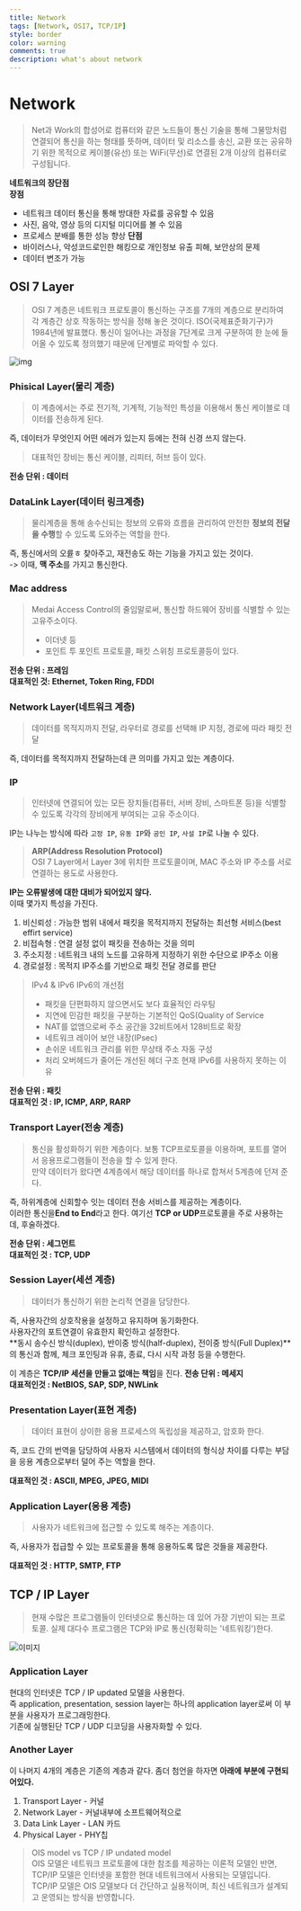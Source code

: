 ```yaml
---
title: Network 
tags: [Network, OSI7, TCP/IP]
style: border
color: warning
comments: true
description: what's about network
---
```

# Network
>Net과 Work의 합성어로 컴퓨터와 같은 노드들이 통신 기술을 통해 그물망처럼 연결되어 통신을 하는 형태를 뜻하며, 데이터 및 리소스를 송신, 교환 또는 공유하기 위한 목적으로 케이블(유선) 또는 WiFi(무선)로 연결된 2개 이상의 컴퓨터로 구성됩니다.

**네트워크의 장단점**  
**장점**  
-   네트워크 데이터 통신을 통해 방대한 자료를 공유할 수 있음
-   사진, 음악, 영상 등의 디지털 미디어를 볼 수 있음
-   프로세스 분배를 통한 성능 향상
**단점**  
-   바이러스나, 악성코드로인한 해킹으로 개인정보 유출 피해, 보안상의 문제
-   데이터 변조가 가능

## OSI 7 Layer
>OSI 7 계층은 네트워크 프로토콜이 통신하는 구조를 7개의 계층으로 분리하여 각 계층간 상호 작동하는 방식을 정해 놓은 것이다. ISO(국제표준화기구)가 1984년에 발표했다. 통신이 일어나는 과정을 7단계로 크게 구분하여 한 눈에 들어올 수 있도록 정의했기 때문에 단계별로 파악할 수 있다.

![img](https://images.velog.io/images/nellholic108/post/c9a7aba0-5b6b-46b4-ac57-7e7c6d0de788/%E1%84%8C%E1%85%A6%E1%84%86%E1%85%A9%E1%86%A8%E1%84%8B%E1%85%B3%E1%86%AF%20%E1%84%8B%E1%85%B5%E1%86%B8%E1%84%85%E1%85%A7%E1%86%A8%E1%84%92%E1%85%A2%E1%84%8C%E1%85%AE%E1%84%89%E1%85%A6%E1%84%8B%E1%85%AD.-001.png)


### Phisical Layer(물리 계층)
>이 계층에서는 주로 전기적, 기계적, 기능적인 특성을 이용해서 통신 케이블로 데이터를 전송하게 된다.

즉, 데이터가 무엇인지 어떤 에러가 있는지 등에는 전혀 신경 쓰지 않는다.
> 대표적인 장비는 통신 케이블, 리피터, 허브 등이 있다.

**전송 단위 : 데이터**

### DataLink Layer(데이터 링크계층)
>물리계층을 통해 송수신되는 정보의 오류와 흐름을 관리하여 안전한 **정보의 전달을 수행**할 수 있도록 도와주는 역할을 한다.

즉, 통신에서의 오륟ㅎ 찾아주고, 재전송도 하는 기능을 가지고 있는 것이다.  
-> 이때, **맥 주소**를 가지고 통신한다.  
### Mac address
> Medai Access Control의 줄임말로써, 통신할 하드웨어 장비를 식별할 수 있는 고유주소이다.
> - 이더넷 등
> - 포인트 투 포인트 프로토콜, 패킷 스위칭 프로토콜등이 있다.

**전송 단위 : 프레임**  
**대표적인 것: Ethernet, Token Ring, FDDI**

### Network Layer(네트워크 계층)
> 데이터를 목적지까지 전달, 라우터로 경로를 선택해 IP 지정, 경로에 따라 패킷 전달

즉, 데이터를 목적지까지 전달하는데 큰 의미를 가지고 있는 계층이다.
### IP
>인터넷에 연결되어 있는 모든 장치들(컴퓨터, 서버 장비, 스마트폰 등)을 식별할 수 있도록 각각의 장비에게 부여되는 고유 주소이다.

IP는 나누는 방식에 따라 `고정 IP`, `유동 IP`와 `공인 IP`, `사설 IP`로 나눌 수 있다.

> **ARP(Address Resolution Protocol)**\
> OSI 7 Layer에서 Layer 3에 위치한 프로토콜이며, MAC 주소와 IP 주소를 서로 연결하는 용도로 사용한다.

**IP는 오류발생에 대한 대비가 되어있지 않다.**  
이때 몇가지 특성을 가진다.
1. 비신뢰성 : 가능한 범위 내에서 패킷을 목적지까지 전달하는 최선형 서비스(best effirt service)
2. 비접속형 : 연결 설정 없이 패킷을 전송하는 것을 의미
3. 주소지정 : 네트워크 내의 노드를 고유하게 지정하기 위한 수단으로 IP주소 이용
4. 경로설정 : 목적지 IP주소를 기반으로 패킷 전달 경로를 판단
> IPv4 & IPv6
> IPv6의 개선점
> -   패킷을 단편화하지 않으면서도 보다 효율적인 라우팅
> -   지연에 민감한 패킷을 구분하는 기본적인 QoS(Quality of Service
> -   NAT를 없앰으로써 주소 공간을 32비트에서 128비트로 확장
> -   네트워크 레이어 보안 내장(IPsec)
> -   손쉬운 네트워크 관리를 위한 무상태 주소 자동 구성
> -   처리 오버헤드가 줄어든 개선된 헤더 구조
>   현재 IPv6를 사용하지 못하는 이유

**전송 단위 : 패킷**  
**대표적인 것 : IP, ICMP, ARP, RARP**

### Transport Layer(전송 계층)
> 통신을 활성화하기 위한 계층이다. 보통 TCP프로토콜을 이용하며, 포트를 열어서 응용프로그램들이 전송을 할 수 있게 한다.\
> 만약 데이터가 왔다면 4계층에서 해당 데이터를 하나로 합쳐서 5계층에 던져 준다.

즉, 하위계층에 신회할수 잇는 데이터 전송 서비스를 제공하는 계층이다.  
이러한 통신을**End to End**라고 한다.
여기선 **TCP or UDP**프로토콜을 주로 사용하는데, 후술하겠다.

**전송 단위 : 세그먼트**  
**대표적인 것 : TCP, UDP**   

### Session Layer(세션 계층)
> 데이터가 통신하기 위한 논리적 연결을 담당한다.

즉, 사용자간의 상호작용을 설정하고 유지하며 동기화한다.  
사용자간의 포트연결이 유효한지 확인하고 설정한다.  
**동시 송수신 방식(duplex), 반이중 방식(half-duplex), 전이중 방식(Full Duplex)**의 통신과 함께, 체크 포인팅과 유휴, 종료, 다시 시작 과정 등을 수행한다. 

이 계층은 **TCP/IP 세션을 만들고 없애는 책임**을 진다.
**전송 단위 : 메세지**  
**대표적인것 : NetBIOS, SAP, SDP, NWLink**

### Presentation Layer(표현 계층)
> 데이터 표현이 상이한 응용 프로세스의 독립성을 제공하고, 암호화 한다.

즉, 코드 간의 번역을 담당하여 사용자 시스템에서 데이터의 형식상 차이를 다루는 부담을 응용 계층으로부터 덜어 주는 역할을 한다.

**대표적인 것 : ASCII, MPEG, JPEG, MIDI**

### Application Layer(응용 계층)
> 사용자가 네트워크에 접근할 수 있도록 해주는 계층이다.

즉, 사용자가 접급할 수 있는 프로토콜을 통해 응용하도록 많은 것들을 제공한다.  

**대표적인 것 :  HTTP, SMTP, FTP**

## TCP / IP Layer
> 현재 수많은 프로그램들이 인터넷으로 통신하는 데 있어 가장 기반이 되는 프로토콜. 실제 대다수 프로그램은 TCP와 IP로 통신(정확히는 '네트워킹')한다.

![이미지](https://velog.velcdn.com/images%2Famuse%2Fpost%2Fa1ebe066-47dc-4479-b465-dda2494a1efd%2Fsimilarities-and-differences-between-osi-and-tcp-ip-model.png)


### Application Layer

현대의 인터넷은 TCP / IP updated 모델을 사용한다.  
즉 application, presentation, session layer는 하나의 application layer로써 이 부분을 사용자가 프로그래밍한다.  
기존에 실행된단 TCP / UDP 디코딩을 사용자화할 수 있다.  

### Another Layer
이 나머지 4개의 계층은 기존의 계층과 같다.
좀더 첨언을 하자면 **아래에 부분에 구현되어있다.**  
1. Transport Layer - 커널
2. Network Layer - 커널내부에 소프트웨어적으로 
3. Data Link Layer - LAN 카드
5. Physical Layer - PHY칩

> OIS model vs TCP / IP undated model\
> OIS 모델은 네트워크 프로토콜에 대한 참조를 제공하는 이론적 모델인 반면, TCP/IP 모델은 인터넷을 포함한 현대 네트워크에서 사용되는 모델입니다. TCP/IP 모델은 OIS 모델보다 더 간단하고 실용적이며, 최신 네트워크가 설계되고 운영되는 방식을 반영합니다.
